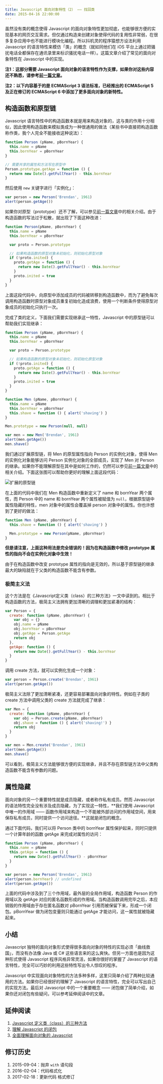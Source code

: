 ```yaml
---
title: Javascript 面向对象特性（2） —— 找回类
date: 2015-04-16 22:00:00
---
```


虽然没有类的概念使得 Javascript 的面向对象特性更加彻底，也能够很方便的实现基本的网页交互需求。但仅通过构造来创建对象使得代码的复用性非常弱，在很多复杂应用中也不能进行模块化编程。所以抖机灵的程序猿想方设法利用 Javascript 的语言特性来模仿「类」的概念（就如同他们在 iOS 平台上通过把骚扰电话全都保存在通讯录里来标识骚扰电话一样）。这篇文章介绍了常见的面向对象特性在 Javascript 中的实现。

<!--more-->

**注1：这部分需要 Javascript 面向对象的语言特性作为支撑，如果你对这些内容还不熟悉，请参考[前一篇文章](/javascript-object-oriented-1)。**

**注2：以下内容基于的是 ECMAScript 3 语法标准，已经推出的 ECMAScript 5 及正在修订的 ECMAScript 6 中添加了更多面向对象的新特性。**

## 构造函数和原型链

Javascript 语言特性中的构造函数本就是用来构造对象的，这与类的作用十分相似，因此使用构造函数来模拟类成为一种很通用的做法（某些书中直接把构造函数称作类，我个人完全不能接收这种说法）：

```js
function Person (pName, pBornYear) {
  this.name = pName
  this.bornYear = pBornYear
}

// 需要共享的属性和方法写在原型中
Person.prototype.getAge = function () {
  return new Date().getFullYear() - this.bornYear
}
```

然后使用 `new` 关键字进行「实例化」：

```js
var person = new Person('Brendan', 1961)
alert(person.getAge())
```

如果你对原型（prototype）还不了解，可以参见[前一篇文章](/javascript-object-oriented-1)中的相关介绍。由于构造函数的写法过于松散，就出现了下面这种改进：

```js
function Person(pName, pBornYear) {
  this.name = pName
  this.bornYear = pBornYear

  var proto = Person.prototype

  // 如果构造函数的原型对象未初始化，则初始化原型对象
  if (!proto.inited) {
    proto.getAge = function () {
      return new Date().getFullYear() - this.bornYear
    }
    proto.inited = true
  }
}
```

上面这段代码中，向原型中添加成员的代码被转移到构造函数中，而为了避免每次调用构造函数时原型对象成员重复初始化造成浪费，使用一个判断条件使得原型对象成员的初始化只执行一次。

完成了类的定义，下面我们需要实现继承这一特性，Javascript 中的原型链可以帮助我们实现继承：

```js
function Person (pName, pBornYear) {
  this.name = pName
  this.bornYear = pBornYear

  var proto = Person.prototype

  // 如果构造函数的原型对象未初始化，则初始化原型对象
  if (!proto.inited) {
    proto.getAge = function () {
      return new Date().getFullYear() - this.bornYear
    }
    proto.inited = true
  }
}

function Men (pName, pBornYear) {
  this.name = pName
  this.bornYear = pBornYear
  this.shave = function () { alert('shaving') }
}

Men.prototype = new Person(null, null)

var men = new Men('Brendan', 1961)
alert(men.getAge())
men.shave()
```

我们通过扩展原型链，将 Men 的原型属性指向 Person 的实例化对象，使得 Men 的实例化对象能够访问 Person 实例化对象的全部成员，实现了 Men 对 Person 的继承。如果你不能理解原型在其中是如何工作的，仍然可以参见[前一篇文章](/javascript-object-oriented-1)中的相关介绍。下面这张图可以帮助你更好的理解上面这段代码：

![扩展的原型链](/usr/uploads/extended-prototype-chain.png)

在上面的代码中我们在 Men 构造函数中重新定义了 name 和 bornYear 两个属性，而 Person 中的 name 和 bornYear 两个属性被赋值为 `null`，根据原型链中属性隐藏的特性，men 对象中的属性会覆盖掉 person 对象中的属性。你也许想到了更好的做法：

```js
function Men (pName, pBornYear) {
  this.shave = function () { alert('shaving') }

  Men.prototype = new Person(pName, pBornYear)
}
```

**但是请注意，上面这种用法是完全错误的！因为在构造函数中修改 prototype 属性的指向不会在实例化对象中生效！**

由于在构造函数中改变 prototype 属性的指向是无效的，所以基于原型链的继承最大的缺陷就在于父类的构造函数不能含有参数。

### 极简主义法

这个方法是在《Javascript定义类（class）的三种方法》一文中读到的。相比于构造函数的方法，极简主义法拥有更加清晰的调理和更加紧凑的结构：

```js
var Person = {
  create: function (pName, pBornYear) {
    var obj = {}
    obj.name = pName
    obj.bornYear = pBornYear
    obj.getAge = Person.getAge
    return obj
  },
  getAge: function () {
    return new Date().getFullYear() - this.bornYear
  }
}
```

调用 create 方法，就可以实例化生成一个对象：

```js
var person = Person.create('Brendan', 1961)
alert(person.getAge())
```

极简主义法除了更加清晰紧凑，还更容易部署面向对象的特性。例如在子类的 create 方法中调用父类的 create 方法就完成了继承：

```js
var Men = {
  create: function (pName, pBornYear) {
    var obj = Person.create(pName, pBornYear)
    obj.shave = function () { alert('shaving!') }
    return obj
  }
}

var men = Men.create('Brendan', 1961)
alert(men.getAge())
men.shave()
```

可以看到，极简主义方法能够很方便的实现继承，并且不存在原型链方法中父类构造函数不能含有参数的问题。

## 属性隐藏

面向对象的另一个重要特性就是成员隐藏，或者称作私有成员。然而 Javascript 的语法特性完全没有涉及成员隐藏，为了实现这一特性，**我们使用 Javascript 中唯一的作用域 —— 函数作用域来构造一个不能被外部访问的作用域空间，用来保存私有成员，同时提供一个访问途径。**这就是闭包的概念。

通过下面代码，我们可以将 Person 类中的 bornYear 属性保护起来，同时只提供一个计算年龄的函数 getAge 来完成对属性的访问：

```js
function Person (pName, pBornYear) {
  this.name = pName
  this.getAge = function () {
    return new Date().getFullYear() - pBornYear
  }
}

var person = new Person('Brendan', 1961)
alert(person.bornYear) // undefined
alert(person.getAge())
```

上面的代码中涉及到了三个作用域，最外层的全局作用域，构造函数 Person 的作用域以及 getAge 对应的匿名函数形成的作用域。当构造函数调用完毕之后，本应销毁的作用域由于存在匿名函数对 pBornYear 引用而被保留下来，形成一个闭包。pBornYear 做为闭包变量则只能通过 getAge 才能访问，这一属性就被隐藏起来。

## 小结

Javascript 独特的面向对象形式使得很多面向对象的特性的实现必须「曲线救国」，而没有办法像 Java 或 C# 这些语言来的这么爽快。但另一方面也是因为这种形式使得 Javascript 程序风格异常灵活，如果你很好的掌握了 Javascript 的语言特性，完全可以巧妙的利用这些特性写出令人惊叹的程序。

Javascript 中实现面向对象特性的方法多种多样，这里只简单介绍了两种比较通用的方法。如果你已经很好的理解了 Javascript 的语言特性，完全可以写出自己的实现方法。最后对 Javascript 中的一个重要概念 —— 闭包做了简单介绍，如果你还对闭包有些疑问，可以参考延伸阅读中的文章。

## 延伸阅读

1. [Javascript 定义类（class）的三种方法](http://www.ruanyifeng.com/blog/2012/07/three_ways_to_define_a_javascript_class.html)
2. [理解 Javascript 的闭包](http://coolshell.cn/articles/6731.html)
3. [全面理解面向对象的 Javascript](http://www.ibm.com/developerworks/cn/web/1304_zengyz_jsoo/)

## 修订历史

1. 2015-09-04：抛弃 `with` 语句段
2. 2016-02-04：代码格式化
3. 2017-02-18：更新代码 格式修订
